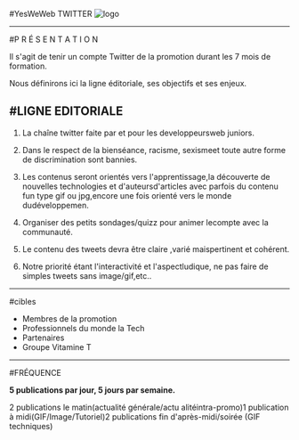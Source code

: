 #YesWeWeb TWITTER 
![logo](https://www.crhoy.com/wp-content/uploads/2012/03/twitter-evolution-360.jpg)

---

#P R É S E N T A T I O N

Il s'agit de tenir un compte Twitter de la promotion durant les 7 mois de formation.  

Nous définirons ici la ligne éditoriale, ses objectifs et ses enjeux.

#LIGNE EDITORIALE 
----



1. La chaîne twitter faite par et pour les developpeursweb juniors.  

2. Dans le respect de la bienséance, racisme, sexismeet toute autre forme de discrimination sont bannies.  

3. Les contenus seront orientés vers l'apprentissage,la découverte de nouvelles technologies et d'auteursd'articles avec parfois du contenu fun type gif ou jpg,encore une fois orienté vers le monde dudéveloppemen.

4. Organiser des petits sondages/quizz pour animer lecompte avec la communauté.

5. Le contenu des tweets devra être claire ,varié maispertinent et cohérent.

6. Notre priorité étant l'interactivité et l'aspectludique, ne pas faire de simples tweets sans image/gif,etc..

----

#cibles

- Membres de la promotion
- Professionnels du monde la Tech
- Partenaires
- Groupe Vitamine T

---

#FRÉQUENCE

**5 publications par jour, 5 jours par semaine.**  

2 publications le matin(actualité générale/actu alitéintra-promo)1 publication à midi(GIF/Image/Tutoriel)2 publications fin d'après-midi/soirée (GIF techniques)

